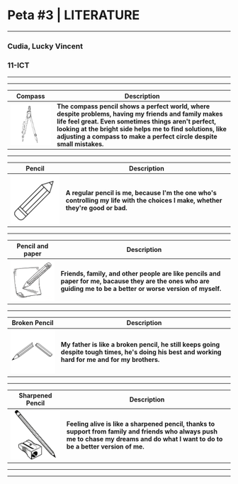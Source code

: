
# Peta #3 | LITERATURE

***

### Cudia, Lucky Vincent
###     11-ICT

---
---

| Compass | Description |
|-------|-------------|
| ![COMPASS](pictures/compass.png) | **The compass pencil shows a perfect world, where despite problems, having my friends and family makes life feel great. Even sometimes things aren't perfect, looking at the bright side helps me to find solutions, like adjusting a compass to make a perfect circle despite small mistakes.** |

---

| Pencil | Description |
|-------|-------------|
| ![PENCIL](pictures/pencil.png) | **A regular pencil is me, because I'm the one who's controlling my life with the choices I make, whether they're good or bad.** |

---

| Pencil and paper | Description |
|-------|-------------|
| ![PENCIL AND PAPER](pictures/pencilwithpaper.png) | **Friends, family, and other people are like pencils and paper for me, bacause they are the ones who are guiding me to be a better or worse version of myself.** |

---

| Broken Pencil | Description |
|-------|-------------|
| ![BROKEN PENCIL](pictures/brokenpencil.png) | **My father is like a broken pencil, he still keeps going despite tough times, he's doing his best and working hard for me and for my brothers.** |

---

| Sharpened Pencil | Description |
|-------|-------------|
| ![SHARPENED PENCIL](pictures/sharpenedpencil.png) | **Feeling alive is like a sharpened pencil, thanks to support from family and friends who always push me to chase my dreams and do what I want to do to be a better version of me.** |

---
---